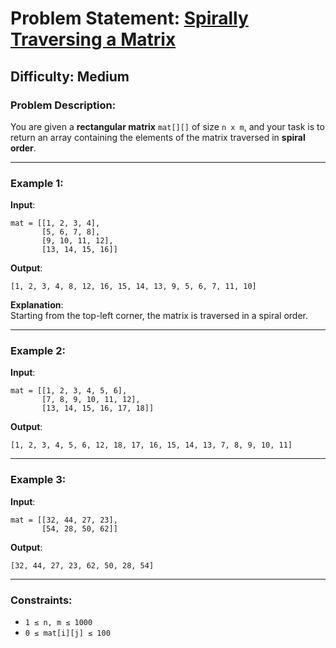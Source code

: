 # Problem Statement: [Spirally Traversing a Matrix](https://www.geeksforgeeks.org/problems/spirally-traversing-a-matrix-1587115621/1)

## Difficulty: Medium

### Problem Description:

You are given a **rectangular matrix** `mat[][]` of size `n x m`, and your task is to return an array containing the elements of the matrix traversed in **spiral order**.

---

### Example 1:

**Input**:

```plaintext
mat = [[1, 2, 3, 4], 
       [5, 6, 7, 8], 
       [9, 10, 11, 12], 
       [13, 14, 15, 16]]
```

**Output**:

```plaintext
[1, 2, 3, 4, 8, 12, 16, 15, 14, 13, 9, 5, 6, 7, 11, 10]
```

**Explanation**:  
Starting from the top-left corner, the matrix is traversed in a spiral order.

---

### Example 2:

**Input**:

```plaintext
mat = [[1, 2, 3, 4, 5, 6], 
       [7, 8, 9, 10, 11, 12], 
       [13, 14, 15, 16, 17, 18]]
```

**Output**:

```plaintext
[1, 2, 3, 4, 5, 6, 12, 18, 17, 16, 15, 14, 13, 7, 8, 9, 10, 11]
```

---

### Example 3:

**Input**:

```plaintext
mat = [[32, 44, 27, 23], 
       [54, 28, 50, 62]]
```

**Output**:

```plaintext
[32, 44, 27, 23, 62, 50, 28, 54]
```

---

### Constraints:

- `1 ≤ n, m ≤ 1000`
- `0 ≤ mat[i][j] ≤ 100`
